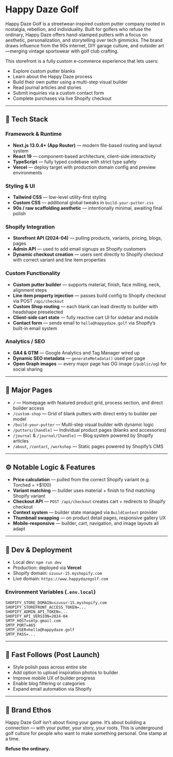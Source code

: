 # Happy Daze Golf

Happy Daze Golf is a streetwear-inspired custom putter company rooted in nostalgia, rebellion, and individuality. Built for golfers who refuse the ordinary, Happy Daze offers hand-stamped putters with a focus on aesthetic, personalization, and storytelling over tech gimmicks. The brand draws influence from the 90s internet, DIY garage culture, and outsider art—merging vintage sportswear with golf club crafting.

This storefront is a fully custom e-commerce experience that lets users:

- Explore custom putter blanks
- Learn about the Happy Daze process
- Build their own putter using a multi-step visual builder
- Read journal articles and stories
- Submit inquiries via a custom contact form
- Complete purchases via live Shopify checkout

---

## 🧱 Tech Stack

### Framework & Runtime

- **Next.js 13.0.4+ (App Router)** — modern file-based routing and layout system
- **React 19** — component-based architecture, client-side interactivity
- **TypeScript** — fully typed codebase with strict type safety
- **Vercel** — deploy target with production domain config and preview environments

### Styling & UI

- **Tailwind CSS** — low-level utility-first styling
- **Custom CSS** — additional global tweaks in `build-your-putter.css`
- **90s / raw scaffolding aesthetic** — intentionally minimal, awaiting final polish

### Shopify Integration

- **Storefront API (2024-04)** — pulling products, variants, pricing, blogs, pages
- **Admin API** — used to add email signups as Shopify customers
- **Dynamic checkout creation** — users sent directly to Shopify checkout with correct variant and line item properties

### Custom Functionality

- **Custom putter builder** — supports material, finish, face milling, neck, alignment steps
- **Line item property injection** — passes build config to Shopify checkout via POST `/api/checkout`
- **Custom Shop routing** — each blank can lead directly to builder with headshape preselected
- **Client-side cart state** — fully reactive cart UI for sidebar and mobile
- **Contact form** — sends email to `hello@happydaze.golf` via Shopify’s built-in email system

### Analytics / SEO

- **GA4 & GTM** — Google Analytics and Tag Manager wired up
- **Dynamic SEO metadata** — `generateMetadata()` used per page
- **Open Graph images** — every major page has OG image (`/public/og`) for social sharing

---

## 🧩 Major Pages

- `/` — Homepage with featured product grid, process section, and direct builder access
- `/custom-shop` — Grid of blank putters with direct entry to builder per model
- `/build-your-putter` — Multi-step visual builder with dynamic logic
- `/putters/[handle]` — Individual product pages (blanks and accessories)
- `/journal` & `/journal/[handle]` — Blog system powered by Shopify articles
- `/about`, `/contact`, `/workshop` — Static pages powered by Shopify’s CMS

---

## ⚙️ Notable Logic & Features

- **Price calculation** — pulled from the correct Shopify variant (e.g. Torched = +$100)
- **Variant matching** — builder uses material + finish to find matching Shopify variant
- **Checkout API** — `POST /api/checkout` creates cart + redirects to Shopify checkout
- **Context system** — builder state managed via `BuildContext` provider
- **Thumbnail swapping** — on product detail pages, responsive gallery UX
- **Mobile-responsive** — builder, cart, navigation, and image layouts all adapt

---

## 🧪 Dev & Deployment

- Local dev: `npm run dev`
- Production: deployed via **Vercel**
- Shopify domain: `szusur-15.myshopify.com`
- Live domain: `https://www.happydazegolf.com`

### Environment Variables (`.env.local`)

```env
SHOPIFY_STORE_DOMAIN=szusur-15.myshopify.com
SHOPIFY_STOREFRONT_ACCESS_TOKEN=...
SHOPIFY_ADMIN_API_TOKEN=...
SHOPIFY_API_VERSION=2024-04
SMTP_HOST=smtp.gmail.com
SMTP_PORT=465
SMTP_USER=hello@happydaze.golf
SMTP_PASS=...
```

---

## 🚧 Fast Follows (Post Launch)

- Style polish pass across entire site
- Add option to upload inspiration photos to builder
- Improve mobile UX of builder progress
- Enable blog filtering or categories
- Expand email automation via Shopify

---

## 🤘 Brand Ethos

Happy Daze Golf isn’t about fixing your game. It’s about building a connection — with your putter, your story, your roots. This is underground golf culture for people who want to make something personal. One stamp at a time.

**Refuse the ordinary.**
